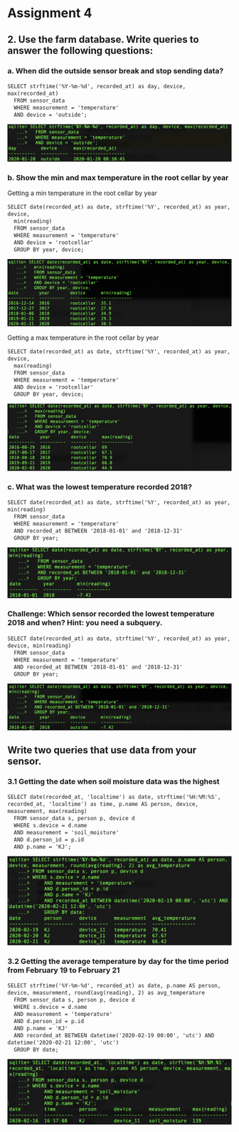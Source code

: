 <h1>Assignment 4</h1>

<h2>2. Use the farm database. Write queries to answer the following questions:</h2>

<h3>a. When did the outside sensor break and stop sending data?</h3>

	SELECT strftime('%Y-%m-%d', recorded_at) as day, device, max(recorded_at)
      FROM sensor_data
      WHERE measurement = 'temperature' 
      AND device = 'outside';

![screenshot a](img/a_result.png)

<h3>b. Show the min and max temperature in the root cellar by year</h3>

Getting a min temperature in the root cellar by year

	SELECT date(recorded_at) as date, strftime('%Y', recorded_at) as year, device,
      min(reading)
      FROM sensor_data 
      WHERE measurement = 'temperature' 
      AND device = 'rootcellar'
      GROUP BY year, device;

![screenshot b min](img/b_min_result.png)

Getting a max temperature in the root cellar by year

	SELECT date(recorded_at) as date, strftime('%Y', recorded_at) as year, device,
      max(reading)
      FROM sensor_data 
      WHERE measurement = 'temperature' 
      AND device = 'rootcellar'
      GROUP BY year, device;

![screenshot b max](img/b_max_result.png)

<h3>c. What was the lowest temperature recorded 2018?</h3>

	SELECT date(recorded_at) as date, strftime('%Y', recorded_at) as year, min(reading)	
      FROM sensor_data 
      WHERE measurement = 'temperature'
      AND recorded_at BETWEEN '2018-01-01' and '2018-12-31'
      GROUP BY year;

![screenshot c](img/c_result.png)

<h3>Challenge: Which sensor recorded the lowest temperature 2018 and when? Hint: you need a subquery.</h3>

	SELECT date(recorded_at) as date, strftime('%Y', recorded_at) as year, device, min(reading)	
      FROM sensor_data 
      WHERE measurement = 'temperature'
      AND recorded_at BETWEEN '2018-01-01' and '2018-12-31'
      GROUP BY year;

![screenshot challenge](img/c_challenge_result.png)

<h2>Write two queries that use data from your sensor.</h2>

<h3>3.1 Getting the date when soil moisture data was the highest</h3> 

	SELECT date(recorded_at, 'localtime') as date, strftime('%H:%M:%S', recorded_at, 'localtime') as time, p.name AS person, device, measurement, max(reading)
      FROM sensor_data s, person p, device d
      WHERE s.device = d.name
      AND measurement = 'soil_moisture'
      AND d.person_id = p.id
      AND p.name = 'KJ';

![screenshot 3.1](img/3_1_result.png)

<h3>3.2 Getting the average temperature by day for the time period from February 19 to February 21</h3>

	SELECT strftime('%Y-%m-%d', recorded_at) as date, p.name AS person, device, measurement, round(avg(reading), 2) as avg_temperature
      FROM sensor_data s, person p, device d
      WHERE s.device = d.name
      AND measurement = 'temperature'
      AND d.person_id = p.id
      AND p.name = 'KJ'
      AND recorded_at BETWEEN datetime('2020-02-19 00:00', 'utc') AND datetime('2020-02-21 12:00', 'utc')
      GROUP BY date;

![screenshot 3.2](img/3_2_result.png)
